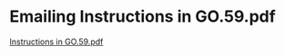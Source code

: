 # Emailing Instructions in GO.59.pdf

[Instructions in GO.59.pdf](../files/b9b4eef5-d8d9-4236-926d-fb201ef1fa5e.pdf)